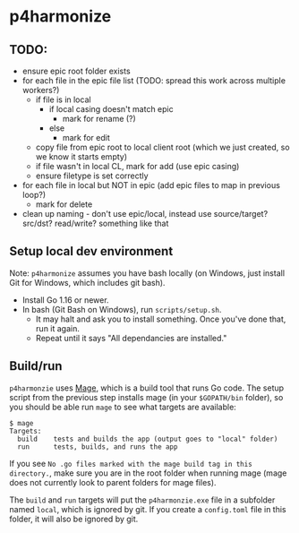# p4harmonize

## TODO:

- ensure epic root folder exists
- for each file in the epic file list (TODO: spread this work across multiple workers?)
  - if file is in local
    - if local casing doesn't match epic
      - mark for rename (?)
    - else
      - mark for edit
  - copy file from epic root to local client root (which we just created, so we know it starts empty)
  - if file wasn't in local CL, mark for add (use epic casing)
  - ensure filetype is set correctly
- for each file in local but NOT in epic (add epic files to map in previous loop?)
  - mark for delete
- clean up naming - don't use epic/local, instead use source/target? src/dst? read/write? something like that

## Setup local dev environment

Note: `p4harmonize` assumes you have bash locally (on Windows, just install Git for Windows, which includes git bash).

- Install Go 1.16 or newer.
- In bash (Git Bash on Windows), run `scripts/setup.sh`.
  - It may halt and ask you to install something. Once you've done that, run it again.
  - Repeat until it says "All dependancies are installed."

## Build/run

`p4harmonzie` uses [Mage](https://magefile.org), which is a build tool that runs Go code. The setup script from the previous step installs mage (in your `$GOPATH/bin` folder), so you should be able run `mage` to see what targets are available:

```text
$ mage
Targets:
  build    tests and builds the app (output goes to "local" folder)
  run      tests, builds, and runs the app
```

If you see `No .go files marked with the mage build tag in this directory.`, make sure you are in the root folder when running mage (mage does not currently look to parent folders for mage files).

The `build` and `run` targets will put the `p4harmonzie.exe` file in a subfolder named `local`, which is ignored by git. If you create a `config.toml` file in this folder, it will also be ignored by git.
